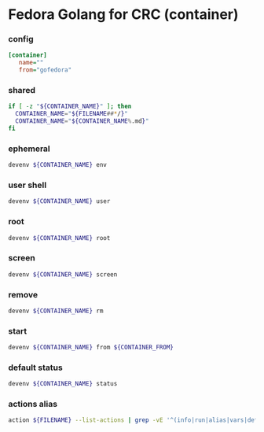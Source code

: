 # Fedora Golang for CRC (container)

### config
```ini
[container]
   name=""
   from="gofedora"
```

### shared
```sh
if [ -z "${CONTAINER_NAME}" ]; then
  CONTAINER_NAME="${FILENAME##*/}"
  CONTAINER_NAME="${CONTAINER_NAME%.md}"
fi
```

### ephemeral
```sh evaluate
devenv ${CONTAINER_NAME} env
```

### user shell
```sh evaluate
devenv ${CONTAINER_NAME} user
```

### root
```sh evaluate
devenv ${CONTAINER_NAME} root
```

### screen
```sh evaluate
devenv ${CONTAINER_NAME} screen
```

### remove
```sh
devenv ${CONTAINER_NAME} rm
```

### start
```sh
devenv ${CONTAINER_NAME} from ${CONTAINER_FROM}
```

### default status
```sh
devenv ${CONTAINER_NAME} status
```

### actions alias
```sh
action ${FILENAME} --list-actions | grep -vE '^(info|run|alias|vars|default|shared)$'
```
